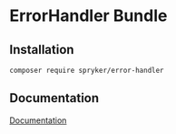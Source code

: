 # ErrorHandler Bundle

## Installation

```
composer require spryker/error-handler
```

## Documentation

[Documentation](http://spryker.github.io)

